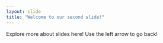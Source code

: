 ```yaml
---
layout: slide
title: "Welcome to our second slide!"
---
```

Explore more about slides here!
Use the left arrow to go back!

